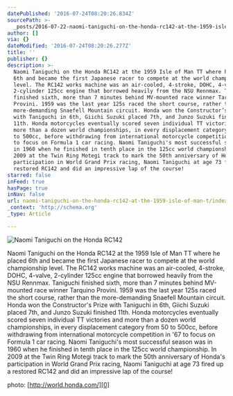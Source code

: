 ```yaml
---
datePublished: '2016-07-24T08:20:26.834Z'
sourcePath: >-
  _posts/2016-07-22-naomi-taniguchi-on-the-honda-rc142-at-the-1959-isle-of-man-t.md
author: []
via: {}
dateModified: '2016-07-24T08:20:26.277Z'
title: ''
publisher: {}
description: >-
  Naomi Taniguchi on the Honda RC142 at the 1959 Isle of Man TT where he placed
  6th and became the first Japanese racer to compete at the world championship
  level. The RC142 works machine was an air-cooled, 4-stroke, DOHC, 4-valve,
  2-cylinder 125cc engine that borrowed heavily from the NSU Rennmax. Taniguchi
  finished sixth, more than 7 minutes behind MV-mounted race winner Tarquino
  Provini. 1959 was the last year 125s raced the short course, rather than the
  more-demanding Snaefell Mountain circuit. Honda won the Constructor’s Prize
  with Taniguchi in 6th, Giichi Suzuki placed 7th, and Junzo Suzuki finished
  11th. Honda motorcycles eventually scored seven individual TT victories and
  more than a dozen world championships, in every displacement category from 50
  to 500cc, before withdrawing from international motorcycle competition in '67
  to focus on Formula 1 car racing. Naomi Taniguchi's most successful season was
  in 1960 when he finished in tenth place in the 125cc world championship. In
  2009 at the Twin Ring Motegi track to mark the 50th anniversary of Honda's
  participation in World Grand Prix racing, Naomi Taniguchi at age 73 fired up a
  restored RC142 and did an impressive lap of the course!
starred: false
inFeed: true
hasPage: true
inNav: false
url: naomi-taniguchi-on-the-honda-rc142-at-the-1959-isle-of-man-t/index.html
_context: 'http://schema.org'
_type: Article

---
```

![Naomi Taniguchi on the Honda RC142](https://the-grid-user-content.s3-us-west-2.amazonaws.com/7f5dda7c-8724-4c6b-9f8c-5b1b778d2192.jpg)

Naomi Taniguchi on the Honda RC142 at the 1959 Isle of Man TT where he placed 6th and became the first Japanese racer to compete at the world championship level. The RC142 works machine was an air-cooled, 4-stroke, DOHC, 4-valve, 2-cylinder 125cc engine that borrowed heavily from the NSU Rennmax. Taniguchi finished sixth, more than 7 minutes behind MV-mounted race winner Tarquino Provini. 1959 was the last year 125s raced the short course, rather than the more-demanding Snaefell Mountain circuit. Honda won the Constructor's Prize with Taniguchi in 6th, Giichi Suzuki placed 7th, and Junzo Suzuki finished 11th. Honda motorcycles eventually scored seven individual TT victories and more than a dozen world championships, in every displacement category from 50 to 500cc, before withdrawing from international motorcycle competition in '67 to focus on Formula 1 car racing. Naomi Taniguchi's most successful season was in 1960 when he finished in tenth place in the 125cc world championship. In 2009 at the Twin Ring Motegi track to mark the 50th anniversary of Honda's participation in World Grand Prix racing, Naomi Taniguchi at age 73 fired up a restored RC142 and did an impressive lap of the course!

photo: [http://world.honda.com/][0]

[0]: http://world.honda.com/